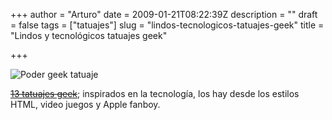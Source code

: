 +++
author = "Arturo"
date = 2009-01-21T08:22:39Z
description = ""
draft = false
tags = ["tatuajes"]
slug = "lindos-tecnologicos-tatuajes-geek"
title = "Lindos y tecnológicos tatuajes geek"

+++

![Poder geek tatuaje](/images/import/90-poder-tatoo-geek.jpg)

~~[13 tatuajes geek](http://www.news.com.au/technology/gallery/0,23607,5036943-5014321-1,00.html)~~; inspirados en la tecnología, los hay desde los estilos HTML, video juegos y Apple fanboy.
